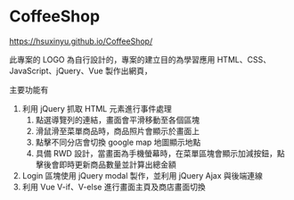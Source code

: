 # CoffeeShop

https://hsuxinyu.github.io/CoffeeShop/

此專案的 LOGO 為自行設計的，專案的建立目的為學習應用 HTML、CSS、JavaScript、jQuery、Vue 製作出網頁，

主要功能有

1. 利用 jQuery 抓取 HTML 元素進行事件處理
   1. 點選導覽列的連結，畫面會平滑移動至各個區塊
   2. 滑鼠滑至菜單商品時，商品照片會顯示於畫面上
   3. 點擊不同分店會切換 google map 地圖顯示地點
   4. 具備 RWD 設計，當畫面為手機螢幕時，在菜單區塊會顯示加減按鈕，點擊後會即時更新商品數量並計算出總金額
2. Login 區塊使用 jQuery modal 製作，並利用 jQuery Ajax 與後端連線
3. 利用 Vue V-if、V-else 進行畫面主頁及商店畫面切換
